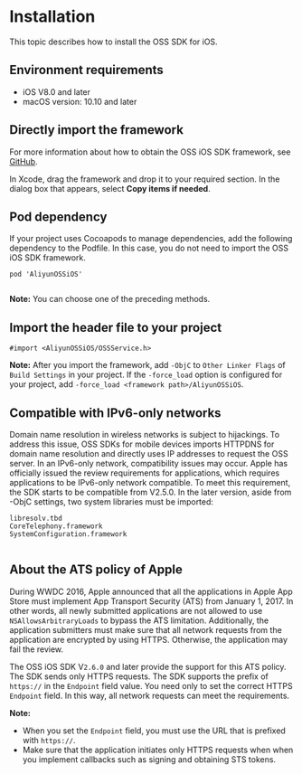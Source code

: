 # Installation

This topic describes how to install the OSS SDK for iOS.

## Environment requirements

-   iOS V8.0 and later
-   macOS version: 10.10 and later

## Directly import the framework

For more information about how to obtain the OSS iOS SDK framework, see [GitHub](https://github.com/aliyun/aliyun-oss-ios-sdk/blob/master/README-CN.md).

In Xcode, drag the framework and drop it to your required section. In the dialog box that appears, select **Copy items if needed**.

## Pod dependency

If your project uses Cocoapods to manage dependencies, add the following dependency to the Podfile. In this case, you do not need to import the OSS iOS SDK framework.

```
pod 'AliyunOSSiOS'
            
```

**Note:** You can choose one of the preceding methods.

## Import the header file to your project

```
#import <AliyunOSSiOS/OSSService.h>            
```

**Note:** After you import the framework, add `-ObjC` to `Other Linker Flags` of `Build Settings` in your project. If the `-force_load` option is configured for your project, add `-force_load <framework path>/AliyunOSSiOS`.

## Compatible with IPv6-only networks

Domain name resolution in wireless networks is subject to hijackings. To address this issue, OSS SDKs for mobile devices imports HTTPDNS for domain name resolution and directly uses IP addresses to request the OSS server. In an IPv6-only network, compatibility issues may occur. Apple has officially issued the review requirements for applications, which requires applications to be IPv6-only network compatible. To meet this requirement, the SDK starts to be compatible from V2.5.0. In the later version, aside from -ObjC settings, two system libraries must be imported:

```
libresolv.tbd
CoreTelephony.framework
SystemConfiguration.framework
            
```

## About the ATS policy of Apple

During WWDC 2016, Apple announced that all the applications in Apple App Store must implement App Transport Security \(ATS\) from January 1, 2017. In other words, all newly submitted applications are not allowed to use `NSAllowsArbitraryLoads` to bypass the ATS limitation. Additionally, the application submitters must make sure that all network requests from the application are encrypted by using HTTPS. Otherwise, the application may fail the review.

The OSS iOS SDK V`2.6.0` and later provide the support for this ATS policy. The SDK sends only HTTPS requests. The SDK supports the prefix of `https://` in the `Endpoint` field value. You need only to set the correct HTTPS `Endpoint` field. In this way, all network requests can meet the requirements.

**Note:**

-   When you set the `Endpoint` field, you must use the URL that is prefixed with `https://`.
-   Make sure that the application initiates only HTTPS requests when when you implement callbacks such as signing and obtaining STS tokens.

